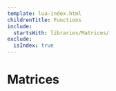 ```yaml
---
template: lua-index.html
childrenTitle: Functions
include:
  startsWith: libraries/Matrices/
exclude:
  isIndex: true
---
```


# Matrices
